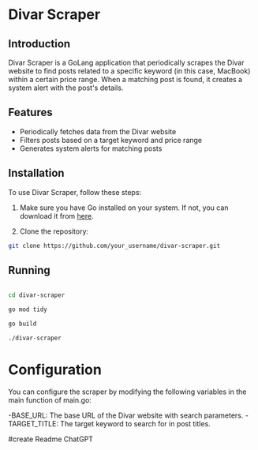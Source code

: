 

# Divar Scraper

## Introduction

Divar Scraper is a GoLang application that periodically scrapes the Divar website to find posts related to a specific keyword (in this case, MacBook) within a certain price range. When a matching post is found, it creates a system alert with the post's details.

## Features

- Periodically fetches data from the Divar website
- Filters posts based on a target keyword and price range
- Generates system alerts for matching posts

## Installation

To use Divar Scraper, follow these steps:

1. Make sure you have Go installed on your system. If not, you can download it from [here](https://golang.org/dl/).

2. Clone the repository:

```bash
git clone https://github.com/your_username/divar-scraper.git

```
## Running

```bash

cd divar-scraper

go mod tidy

go build

./divar-scraper

```


# Configuration

You can configure the scraper by modifying the following variables in the main function of main.go:

-BASE_URL: The base URL of the Divar website with search parameters.
-TARGET_TITLE: The target keyword to search for in post titles.


#create Readme ChatGPT
